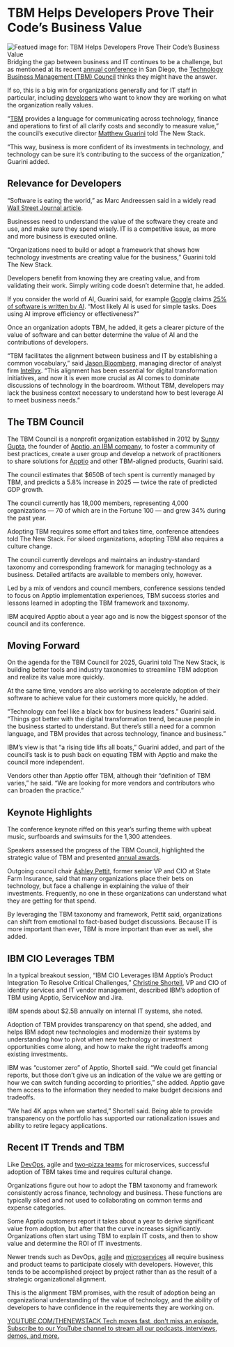 # TBM Helps Developers Prove Their Code’s Business Value
![Featued image for: TBM Helps Developers Prove Their Code’s Business Value](https://cdn.thenewstack.io/media/2024/11/c0d7efc7-analytics-3265840_1280-1024x418.jpg)
Bridging the gap between business and IT continues to be a challenge, but as mentioned at its recent [annual conference](https://www.tbmconference.org/) in San Diego, the [Technology Business Management (TBM) Council](https://www.tbmcouncil.org/) thinks they might have the answer.

If so, this is a big win for organizations generally and for IT staff in particular, including [developers](https://thenewstack.io/why-ai-pcs-are-not-for-developers/) who want to know they are working on what the organization really values.

“[TBM](https://thenewstack.io/apptio-addresses-the-fast-moving-target-of-finops/) provides a language for communicating across technology, finance and operations to first of all clarify costs and secondly to measure value,” the council’s executive director [Matthew Guarini](https://www.linkedin.com/in/matthew-guarini/) told The New Stack.

“This way, business is more confident of its investments in technology, and technology can be sure it’s contributing to the success of the organization,” Guarini added.

## Relevance for Developers
“Software is eating the world,” as Marc Andreessen said in a widely read [Wall Street Journal article](https://www.wsj.com/articles/SB10001424053111903480904576512250915629460).

Businesses need to understand the value of the software they create and use, and make sure they spend wisely. IT is a competitive issue, as more and more business is executed online.

“Organizations need to build or adopt a framework that shows how technology investments are creating value for the business,” Guarini told The New Stack.

Developers benefit from knowing they are creating value, and from validating their work. Simply writing code doesn’t determine that, he added.

If you consider the world of AI, Guarini said, for example [Google](https://cloud.google.com/?utm_content=inline+mention) claims [25% of software is written by AI](https://www.linkedin.com/news/story/over-25-of-google-code-ai-written-6218980/). “Most likely AI is used for simple tasks. Does using AI improve efficiency or effectiveness?”

Once an organization adopts TBM, he added, it gets a clearer picture of the value of software and can better determine the value of AI and the contributions of developers.

“TBM facilitates the alignment between business and IT by establishing a common vocabulary,” said [Jason Bloomberg](https://www.linkedin.com/in/jasonbloomberg/), managing director of analyst firm [Intellyx](https://intellyx.com/). “This alignment has been essential for digital transformation initiatives, and now it is even more crucial as AI comes to dominate discussions of technology in the boardroom. Without TBM, developers may lack the business context necessary to understand how to best leverage AI to meet business needs.”

## The TBM Council
The TBM Council is a nonprofit organization established in 2012 by [Sunny Gupta](https://www.linkedin.com/in/sgupta85/), the founder of [Apptio, an IBM company](https://www.apptio.com/), to foster a community of best practices, create a user group and develop a network of practitioners to share solutions for [Apptio](https://thenewstack.io/apptio-addresses-the-fast-moving-target-of-finops/) and other TBM-aligned products, Guarini said.

The council estimates that $650B of tech spent is currently managed by TBM, and predicts a 5.8% increase in 2025 — twice the rate of predicted GDP growth.

The council currently has 18,000 members, representing 4,000 organizations — 70 of which are in the Fortune 100 — and grew 34% during the past year.

Adopting TBM requires some effort and takes time, conference attendees told The New Stack. For siloed organizations, adopting TBM also requires a culture change.

The council currently develops and maintains an industry-standard taxonomy and corresponding framework for managing technology as a business. Detailed artifacts are available to members only, however.

Led by a mix of vendors and council members, conference sessions tended to focus on Apptio implementation experiences, TBM success stories and lessons learned in adopting the TBM framework and taxonomy.

IBM acquired Apptio about a year ago and is now the biggest sponsor of the council and its conference.

## Moving Forward
On the agenda for the TBM Council for 2025, Guarini told The New Stack, is building better tools and industry taxonomies to streamline TBM adoption and realize its value more quickly.

At the same time, vendors are also working to accelerate adoption of their software to achieve value for their customers more quickly, he added.

“Technology can feel like a black box for business leaders.” Guarini said. “Things got better with the digital transformation trend, because people in the business started to understand. But there’s still a need for a common language, and TBM provides that across technology, finance and business.”

IBM’s view is that “a rising tide lifts all boats,” Guarini added, and part of the council’s task is to push back on equating TBM with Apptio and make the council more independent.

Vendors other than Apptio offer TBM, although their “definition of TBM varies,” he said. “We are looking for more vendors and contributors who can broaden the practice.”

## Keynote Highlights
The conference keynote riffed on this year’s surfing theme with upbeat music, surfboards and swimsuits for the 1,300 attendees.

Speakers assessed the progress of the TBM Council, highlighted the strategic value of TBM and presented [annual awards](https://www.tbmcouncil.org/about/newsroom/tbm-council-announces-winners-for-2024-tbm-council-awards/).

Outgoing council chair [Ashley Pettit](https://www.linkedin.com/in/ashleypettit1/), former senior VP and CIO at State Farm Insurance, said that many organizations place their bets on technology, but face a challenge in explaining the value of their investments. Frequently, no one in these organizations can understand what they are getting for that spend.

By leveraging the TBM taxonomy and framework, Pettit said, organizations can shift from emotional to fact-based budget discussions. Because IT is more important than ever, TBM is more important than ever as well, she added.

## IBM CIO Leverages TBM
In a typical breakout session, “IBM CIO Leverages IBM Apptio’s Product Integration To Resolve Critical Challenges,” [Christine Shortell](https://www.linkedin.com/in/christine-shortell-816764105/), VP and CIO of identity services and IT vendor management, described IBM’s adoption of TBM using Apptio, ServiceNow and Jira.

IBM spends about $2.5B annually on internal IT systems, she noted.

Adoption of TBM provides transparency on that spend, she added, and helps IBM adopt new technologies and modernize their systems by understanding how to pivot when new technology or investment opportunities come along, and how to make the right tradeoffs among existing investments.

IBM was “customer zero” of Apptio, Shortell said. “We could get financial reports, but those don’t give us an indication of the value we are getting or how we can switch funding according to priorities,” she added. Apptio gave them access to the information they needed to make budget decisions and tradeoffs.

“We had 4K apps when we started,” Shortell said. Being able to provide transparency on the portfolio has supported our rationalization issues and ability to retire legacy applications.

## Recent IT Trends and TBM
Like [DevOps](https://thenewstack.io/devops/), agile and [two-pizza teams](https://thenewstack.io/platform-ops-the-next-frontier-for-operations-teams/) for microservices, successful adoption of TBM takes time and requires cultural change.

Organizations figure out how to adopt the TBM taxonomy and framework consistently across finance, technology and business. These functions are typically siloed and not used to collaborating on common terms and expense categories.

Some Apptio customers report it takes about a year to derive significant value from adoption, but after that the curve increases significantly. Organizations often start using TBM to explain IT costs, and then to show value and determine the ROI of IT investments.

Newer trends such as DevOps, [agile](https://thenewstack.io/agile-reinvented-a-look-into-the-future/) and [microservices](https://thenewstack.io/microservices/) all require business and product teams to participate closely with developers. However, this tends to be accomplished project by project rather than as the result of a strategic organizational alignment.

This is the alignment TBM promises, with the result of adoption being an organizational understanding of the value of technology, and the ability of developers to have confidence in the requirements they are working on.

[
YOUTUBE.COM/THENEWSTACK
Tech moves fast, don't miss an episode. Subscribe to our YouTube
channel to stream all our podcasts, interviews, demos, and more.
](https://youtube.com/thenewstack?sub_confirmation=1)